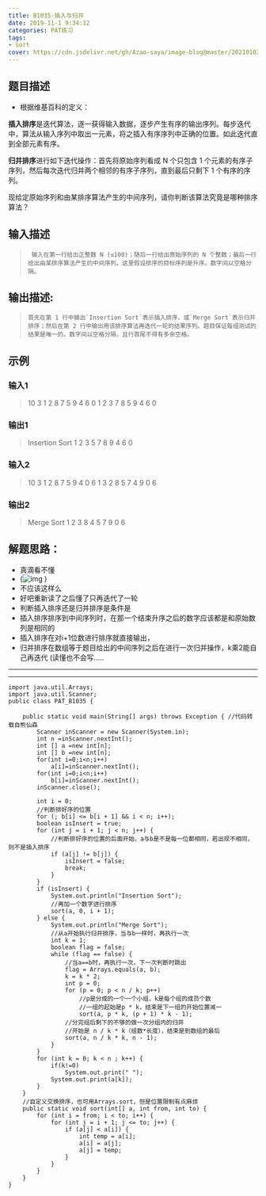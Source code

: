 ```yaml
---
title: B1035-插入与归并
date: 2019-11-1 9:34:12 
categories: PAT练习
tags: 
- sort
cover: https://cdn.jsdelivr.net/gh/Azao-saya/image-blog@master/20210102/id=66095083.46m18zruic60.png
---
```


## 题目描述 <!--more-->

-   根据维基百科的定义：

  **插入排序**是迭代算法，逐一获得输入数据，逐步产生有序的输出序列。每步迭代中，算法从输入序列中取出一元素，将之插入有序序列中正确的位置。如此迭代直到全部元素有序。

  **归并排序**进行如下迭代操作：首先将原始序列看成 N 个只包含 1 个元素的有序子序列，然后每次迭代归并两个相邻的有序子序列，直到最后只剩下 1 个有序的序列。

  现给定原始序列和由某排序算法产生的中间序列，请你判断该算法究竟是哪种排序算法？ 

## 输入描述

>      输入在第一行给出正整数 N (≤100)；随后一行给出原始序列的 N 个整数；最后一行给出由某排序算法产生的中间序列。这里假设排序的目标序列是升序。数字间以空格分隔。  

## 输出描述:

>     首先在第 1 行中输出`Insertion Sort`表示插入排序、或`Merge Sort`表示归并排序；然后在第 2 行中输出用该排序算法再迭代一轮的结果序列。题目保证每组测试的结果是唯一的。数字间以空格分隔，且行首尾不得有多余空格。 

## 示例

### 输入1

> 10
> 3 1 2 8 7 5 9 4 6 0
> 1 2 3 7 8 5 9 4 6 0

### 输出1

> Insertion Sort
> 1 2 3 5 7 8 9 4 6 0

### 输入2

> 10
> 3 1 2 8 7 5 9 4 0 6
> 1 3 2 8 5 7 4 9 0 6

### 输出2

> Merge Sort
> 1 2 3 8 4 5 7 9 0 6

## 解题思路：

-   真滴看不懂
-  (![img](https://s2.ax1x.com/2019/11/25/MXDJPI.gif) )
-  不应该这样么
-  好吧重新读了之后懂了只再迭代了一轮
-  判断插入排序还是归并排序是条件是
-  插入排序排序到中间序列时，在那一个结束升序之后的数字应该都是和原始数列是相同的
-  插入排序在对i+1位数进行排序就直接输出，
-  归并排序在数组等于题目给出的中间序列之后在进行一次归并操作，k乘2能自己再迭代 (读懂也不会写.....

-----

-----

```
import java.util.Arrays;
import java.util.Scanner;
public class PAT_B1035 {

    public static void main(String[] args) throws Exception { //代码转载自熊仙森
        Scanner inScanner = new Scanner(System.in);
        int n =inScanner.nextInt();
        int [] a =new int[n];
        int [] b =new int[n];
        for(int i=0;i<n;i++)
            a[i]=inScanner.nextInt();
        for(int i=0;i<n;i++)
            b[i]=inScanner.nextInt();
        inScanner.close();

        int i = 0;
        //判断排好序的位置
        for (; b[i] <= b[i + 1] && i < n; i++);
        boolean isInsert = true;
        for (int j = i + 1; j < n; j++) {
            //判断排好序的位置的后面开始，a与b是不是每一位都相同，若出现不相同，则不是插入排序
            if (a[j] != b[j]) {
                isInsert = false;
                break;
            }
        }
        if (isInsert) {
            System.out.println("Insertion Sort");
            //再加一个数字进行排序
            sort(a, 0, i + 1);
        } else {
            System.out.println("Merge Sort");
            //从a开始执行归并排序，当与b一样时，再执行一次
            int k = 1;
            boolean flag = false;
            while (flag == false) {
                //当a==b时，再执行一次，下一次判断时跳出
                flag = Arrays.equals(a, b);
                k = k * 2;
                int p = 0;
                for (p = 0; p < n / k; p++)
                    //p是分成的一个一个小组，k是每个组的成员个数
                    //一组的起始是p * k，结束是下一组的开始位置减一
                    sort(a, p * k, (p + 1) * k - 1);
                //分完组后剩下的不够的做一次分组内的归并
                //开始是 n / k * k（组数*长度），结束是到数组的最后
                sort(a, n / k * k, n - 1);
            }
        }
        for (int k = 0; k < n ; k++) {
            if(k!=0)
                System.out.print(" ");
            System.out.print(a[k]);
        }
    }
    //自定义交换排序，也可用Arrays.sort，但是位置限制有点麻烦
    public static void sort(int[] a, int from, int to) {
        for (int i = from; i < to; i++) {
            for (int j = i + 1; j <= to; j++) {
                if (a[j] < a[i]) {
                    int temp = a[i];
                    a[i] = a[j];
                    a[j] = temp;
                }
            }
        }
    }
}
```

